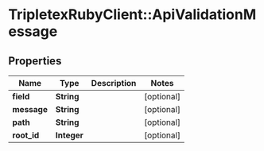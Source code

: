 # TripletexRubyClient::ApiValidationMessage

## Properties
Name | Type | Description | Notes
------------ | ------------- | ------------- | -------------
**field** | **String** |  | [optional] 
**message** | **String** |  | [optional] 
**path** | **String** |  | [optional] 
**root_id** | **Integer** |  | [optional] 


